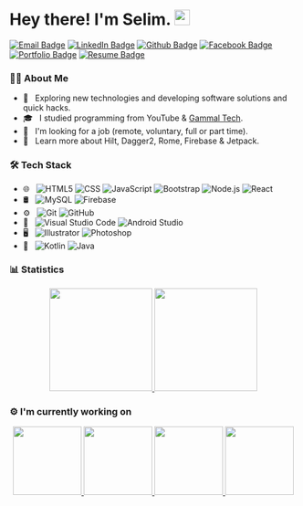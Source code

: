 # Hey there! I'm Selim. <img src="https://user-images.githubusercontent.com/5679180/79618120-0daffb80-80be-11ea-819e-d2b0fa904d07.gif" width="27px"> 

[![Email Badge](https://img.shields.io/badge/-Email-c14438?style=flat-square&logo=Gmail&logoColor=white&link=mailto:selimdawa@gmail.com)](mailto:selimdawa@gmail.com)
[![LinkedIn Badge](https://img.shields.io/badge/-LinkedIn-%230077B5?style=flat-square&logo=linkedin&logoColor=white&link=https://www.linkedin.com/in/selim-dawa-57036b199)](https://www.linkedin.com/in/selim-dawa-57036b199)
[![Github Badge](https://img.shields.io/badge/-Github-232323?style=flat-square&logo=Github&logoColor=white&link=https://www.github.com/selimdawa)](https://www.github.com/selimdawa)
[![Facebook Badge](https://img.shields.io/badge/-Facebook-%231877F2?style=flat-square&logo=Facebook&logoColor=white&link=https://www.facebook.com/profile.php?id=100075460898489)](https://www.facebook.com/profile.php?id=100075460898489)
[![Portfolio Badge](https://img.shields.io/badge/-Portfolio-8a2be2?style=flat-square&labelColor=8a2be2&logo=Webflow&colorColor=white&link=https://selimdawa.github.io/portfolio)](https://selimdawa.github.io/portfolio)
[![Resume Badge](https://img.shields.io/badge/-Resume-626798?style=flat-square&labelColor=626798&logo=Adobe+Acrobat+Reader&logoColor=white&link=https://drive.google.com/file/d/1efgrBmU8S4SB5jIzDRbB8TWZoxWsNWhv/view)](https://drive.google.com/file/d/1efgrBmU8S4SB5jIzDRbB8TWZoxWsNWhv/view)

<h3> 👨‍💻&nbsp;About Me </h3>

- 🤔 &nbsp; Exploring new technologies and developing software solutions and quick hacks.
- 🎓 &nbsp; I studied programming from YouTube & [Gammal Tech](https://www.gammal.tech).
- 💼 &nbsp; I'm looking for a job (remote, voluntary, full or part time).
- 🌱 &nbsp; Learn more about Hilt, Dagger2, Rome, Firebase & Jetpack.

<h3> 🛠&nbsp;Tech Stack</h3>

- 🌐 &nbsp;
  ![HTML5](https://img.shields.io/badge/-HTML5-333333?style=flat&logo=HTML5)
  ![CSS](https://img.shields.io/badge/-CSS-333333?style=flat&logo=CSS3&logoColor=1572B6)
  ![JavaScript](https://img.shields.io/badge/-JavaScript-333333?style=flat&logo=javascript)
  ![Bootstrap](https://img.shields.io/badge/-Bootstrap-333333?style=flat&logo=bootstrap&logoColor=563D7C)
  ![Node.js](https://img.shields.io/badge/-Node.js-333333?style=flat&logo=node.js)
  ![React](https://img.shields.io/badge/-React-333333?style=flat&logo=react)
- 🛢 &nbsp;
  ![MySQL](https://img.shields.io/badge/-MySQL-333333?style=flat&logo=mysql)
  ![Firebase](https://img.shields.io/badge/-Firebase-333333?style=flat&logo=firebase)
- ⚙️ &nbsp;
  ![Git](https://img.shields.io/badge/-Git-333333?style=flat&logo=git)
  ![GitHub](https://img.shields.io/badge/-GitHub-333333?style=flat&logo=github)
- 🔧 &nbsp;
  ![Visual Studio Code](https://img.shields.io/badge/-Visual%20Studio%20Code-333333?style=flat&logo=visual-studio-code&logoColor=007ACC)
  ![Android Studio](https://img.shields.io/badge/-Android%20Studio-333333?style=flat&logo=android-studio)
- 🖥 &nbsp;
  ![Illustrator](https://img.shields.io/badge/-Illustrator-333333?style=flat&logo=adobe-illustrator)
  ![Photoshop](https://img.shields.io/badge/-Photoshop-333333?style=flat&logo=adobe-photoshop)
- 📱 &nbsp;
  ![Kotlin](https://img.shields.io/badge/-Kotlin-333333?style=flat&logo=kotlin)
  ![Java](https://img.shields.io/badge/-Java-333333?style=flat&logo=Java&logoColor=007396)
  
<h3> 📊&nbsp;Statistics</h3>

<p align="center">
<a href="https://github.com/selimdawa">
  <img height="180em" src="https://github-readme-stats.vercel.app/api?username=selimdawa&show_icons=true&theme=dark#gh-dark-mode-only)](https://github.com/selimdawa/github-readme-stats#gh-dark-mode-only" />
  </a>
<a href="https://github.com/selimdawa?tab=repositories">
  <img height="180em" src="https://github-readme-stats.vercel.app/api/top-langs/?username=selimdawa&theme=buefy&layout=compact&title_color=fff&icon_color=f9f9f9&text_color=9f9f9f&bg_color=151515" />
  </a>
</p>

<h3> ⚙️&nbsp;I'm currently working on</h3>

<p align="center">
<a href="https://github.com/selimdawa/SimpleAdvancedAppsKotlin">
  <img height="120em" src="https://github-readme-stats.vercel.app/api/pin?username=selimdawa&repo=SimpleAdvancedAppsKotlin&title_color=fff&icon_color=f9f9f9&text_color=9f9f9f&bg_color=151515"/>
  </a>
<a href="https://github.com/selimdawa/BeautyTouchKotlin">
  <img height="120em" src="https://github-readme-stats.vercel.app/api/pin?username=selimdawa&repo=BeautyTouchKotlin&title_color=fff&icon_color=f9f9f9&text_color=9f9f9f&bg_color=151515" />
  </a>

<a href="https://github.com/selimdawa/portfolio">
  <img height="120em" src="https://github-readme-stats.vercel.app/api/pin?username=selimdawa&repo=portfolio&title_color=fff&icon_color=f9f9f9&text_color=9f9f9f&bg_color=151515"/>
  </a>
  <a href="https://github.com/selimdawa/LittleBooksKotlin">
 <img height="120em" src="https://github-readme-stats.vercel.app/api/pin?username=selimdawa&repo=LittleBooksKotlin&title_color=fff&icon_color=f9f9f9&text_color=9f9f9f&bg_color=151515"/>
  </a>
</p>
